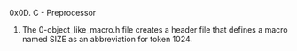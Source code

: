 0x0D. C - Preprocessor

1) The 0-object_like_macro.h file creates a header file that defines a macro named SIZE as an abbreviation for token 1024.

